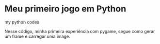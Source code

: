 # Meu primeiro jogo em Python
my python codes


Nesse código, minha primeira experiência com pygame, segue como gerar um frame e carregar uma image.
